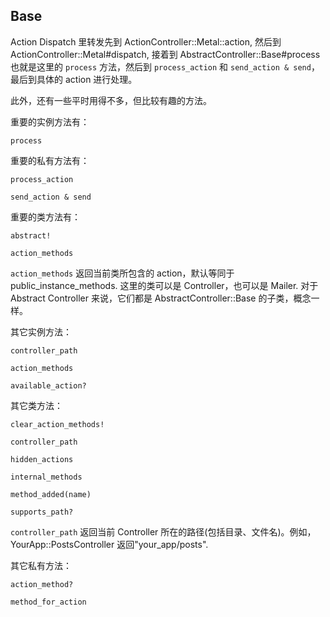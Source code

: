 ## Base

Action Dispatch 里转发先到 ActionController::Metal::action, 然后到 ActionController::Metal#dispatch, 接着到 AbstractController::Base#process 也就是这里的 `process` 方法，然后到 `process_action` 和 `send_action & send`，最后到具体的 action 进行处理。

此外，还有一些平时用得不多，但比较有趣的方法。

重要的实例方法有：

```
process
```

重要的私有方法有：

```
process_action

send_action & send
```

重要的类方法有：

```
abstract!

action_methods
```

`action_methods` 返回当前类所包含的 action，默认等同于 public_instance_methods. 这里的类可以是 Controller，也可以是 Mailer. 对于 Abstract Controller 来说，它们都是 AbstractController::Base 的子类，概念一样。

其它实例方法：

```
controller_path

action_methods

available_action?
```

其它类方法：

```
clear_action_methods!

controller_path

hidden_actions

internal_methods

method_added(name)

supports_path?
```

`controller_path` 返回当前 Controller 所在的路径(包括目录、文件名)。例如，YourApp::PostsController 返回"your_app/posts".

其它私有方法：

```
action_method?

method_for_action
```

